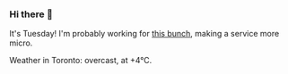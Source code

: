 ### Hi there :wave:

It's Tuesday! I'm probably working for [this bunch](https://github.com/kohofinancial), making a service more micro.

Weather in Toronto: overcast, at +4°C.
